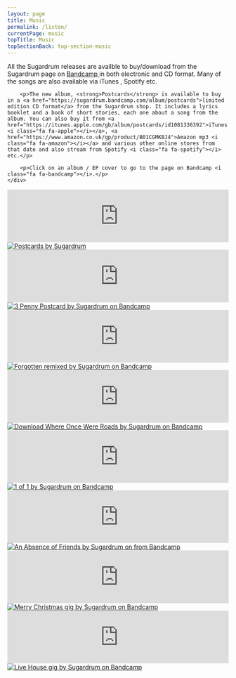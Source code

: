```yaml
---
layout: page
title: Music
permalink: /listen/
currentPage: music
topTitle: Music
topSectionBack: top-section-music
---
```

<div class="col-xs-12 text-section">
	<div class="text-col">
		<p>All the Sugardrum releases are availble to buy/download from the Sugardrum page on <a href="http://shop.sugardrum.com/">Bandcamp <i class="fa fa-bandcamp"></i></a> in both electronic and CD format. Many of the songs are also available via iTunes <i class="fa fa-apple"></i>, Spotify <i class="fa fa-spotify"></i> etc.</p>

		<p>The new album, <strong>Postcards</strong> is available to buy in a <a href="https://sugardrum.bandcamp.com/album/postcards">limited edition CD format</a> from the Sugardrum shop. It includes a lyrics booklet and a book of short stories, each one about a song from the album. You can also buy it from <a href="https://itunes.apple.com/gb/album/postcards/id1081336392">iTunes <i class="fa fa-apple"></i></a>, <a href="https://www.amazon.co.uk/gp/product/B01CGMKBJ4">Amazon mp3 <i class="fa fa-amazon"></i></a> and various other online stores from that date and also stream from Spotify <i class="fa fa-spotify"></i> etc.</p>

		<p>Click on an album / EP cover to go to the page on Bandcamp <i class="fa fa-bandcamp"></i>.</p>		
	</div>	
</div>

<div class="col-xs-12 ep_cont">
	<iframe style="border: 0; width: 100%; height: 120px;" src="https://bandcamp.com/EmbeddedPlayer/album=1566325814/size=large/bgcol=ffffff/linkcol=0687f5/tracklist=false/artwork=none/transparent=true/" seamless><a href="http://shop.sugardrum.com/album/postcards">Postcards by Sugardrum</a></iframe>
	<a href="https://sugardrum.bandcamp.com/album/postcards" class="ep-cover-link"><img src="http://files.sugardrum.com/img/record-covers/postcards.jpg" alt="Postcards by Sugardrum" /></a>
	<div class="text-links">
		<a href="http://shop.sugardrum.com/album/3-penny-postcard"><i class="fa fa-bandcamp"></i></a>		
		<a href="https://itunes.apple.com/gb/album/postcards/id1081336392"><i class="fa fa-apple"></i></a>
		<a href="https://www.amazon.co.uk/gp/product/B01CGMKBJ4"><i class="fa fa-amazon"></i></a>	
		<a href="http://open.spotify.com/album/3SowuTWPQwJf2ndygPUfUv"><i class="fa fa-spotify"></i></a>
	</div>
</div>

<div class="col-xs-12 ep_cont">
	<iframe style="border: 0; width: 100%; height: 120px;" src="http://bandcamp.com/EmbeddedPlayer/album=2075203143/size=large/bgcol=ffffff/linkcol=0687f5/tracklist=false/artwork=small/transparent=true/" seamless><a href="http://shop.sugardrum.com/album/3-penny-postcard">3 Penny Postcard by Sugardrum</a></iframe>
	<a href="http://shop.sugardrum.com/album/3-penny-postcard" title="3 Penny Postcard by Sugardrum on Bandcamp" class="ep-cover-link"><img src="http://files.sugardrum.com/img/record-covers/three-penny-postcard.jpg" alt="3 Penny Postcard by Sugardrum on Bandcamp" /></a>
	<div class="text-links">
		<a href="http://shop.sugardrum.com/album/3-penny-postcard"><i class="fa fa-bandcamp"></i></a>
		<a href="https://itunes.apple.com/gb/album/3-penny-postcard-ep/id695087638"><i class="fa fa-apple"></i></a>
		<a href="http://www.amazon.co.uk/gp/product/B00EWXCJUU/ref=dm_ws_sp_ps_dp"><i class="fa fa-amazon"></i></a>
		<a href="http://open.spotify.com/album/44zvBqkdW5y2jfeQvsCk24"><i class="fa fa-spotify"></i></a>						    			
	</div>
</div>

<div class="col-xs-12 ep_cont">
	<iframe style="border: 0; width: 100%; height: 120px;" src="http://bandcamp.com/EmbeddedPlayer/album=1042687132/size=large/bgcol=ffffff/linkcol=0687f5/tracklist=false/artwork=small/transparent=true/" seamless><a href="http://shop.sugardrum.com/album/forgotten-remixed">Forgotten remixed by Sugardrum</a></iframe>	
	<a href="http://shop.sugardrum.com/album/forgotten-remixed" title="Forgotten remixed by Sugardrum on Bandcamp" class="ep-cover-link"><img src="http://files.sugardrum.com/img/record-covers/forgotten-remixed.jpg" alt="Forgotten remixed by Sugardrum on Bandcamp" /></a>
	<div class="text-links">	
		<a href="http://shop.sugardrum.com/album/forgotten-remixed" title="Forgotten remixed by Sugardrum on Bandcamp"><i class="fa fa-bandcamp"></i></a>
		<a href="https://itunes.apple.com/gb/album/forgotten-remixed-ep/id1019792307" title="Forgotten remixed by Sugardrum on iTunes"><i class="fa fa-apple"></i></a>
		<a href="https://open.spotify.com/album/5X7Hy2z4z4GXsRrlMMkhxq" title="Forgotten remixed by Sugardrum on Spotify"><i class="fa fa-spotify"></i></a>						    			
	</div>					    		
</div>										    	


<div class="col-xs-12 ep_cont">
	<iframe style="border: 0; width: 100%; height: 120px;" src="http://bandcamp.com/EmbeddedPlayer/album=2139359527/size=large/bgcol=ffffff/linkcol=0687f5/tracklist=false/artwork=small/transparent=true/" seamless><a href="http://shop.sugardrum.com/album/where-once-were-roads">Where Once Were Roads by Sugardrum</a></iframe>
	<a title="Download Where Once Were Roads by Sugardrum on Bandcamp" href="http://shop.sugardrum.com/album/where-once-were-roads" class="ep-cover-link"><img src="http://files.sugardrum.com/img/record-covers/where-once-were-roads.jpg" alt="Download Where Once Were Roads by Sugardrum on Bandcamp" /></a>
	<div class="text-links">
		<a href="http://shop.sugardrum.com/album/where-once-were-roads"><i class="fa fa-bandcamp"></i></a>
		<a title="Where Once Were Roads by Sugardrum from iTunes" href="https://itunes.apple.com/gb/album/where-once-were-roads-ep/id521464035"><i class="fa fa-apple"></i></a>
		<a href="http://open.spotify.com/album/2Rz3cllronzQFEjjVFcWFg"><i class="fa fa-spotify"></i></a>
	</div>
</div>

<div class="col-xs-12 ep_cont">
	<iframe style="border: 0; width: 100%; height: 120px;" src="http://bandcamp.com/EmbeddedPlayer/album=2099495344/size=large/bgcol=ffffff/linkcol=0687f5/tracklist=false/artwork=small/transparent=true/" seamless><a href="http://shop.sugardrum.com/album/1-of-1">1 of 1 by Sugardrum</a></iframe>
	<a title="1 of 1 by Sugardrum on Bandcamp" href="http://shop.sugardrum.com/album/1-of-1" class="ep-cover-link"><img src="http://files.sugardrum.com/img/record-covers/1-of-1.jpg" alt="1 of 1 by Sugardrum on Bandcamp" /></a>
	<div class="text-links">
		<a href="http://shop.sugardrum.com/album/1-of-1"><i class="fa fa-bandcamp"></i></a>
	</div>
</div>

<div class="col-xs-12 ep_cont">
	<iframe style="border: 0; width: 100%; height: 120px;" src="http://bandcamp.com/EmbeddedPlayer/album=3635105239/size=large/bgcol=ffffff/linkcol=0687f5/tracklist=false/artwork=small/transparent=true/" seamless><a href="http://shop.sugardrum.com/album/an-absence-of-friends">An Absence of Friends by Sugardrum</a></iframe>
	<a title="An Absence of Friends by Sugardrum on Bandcamp" href="http://shop.sugardrum.com/album/an-absence-of-friends" class="ep-cover-link"><img src="http://files.sugardrum.com/img/record-covers/absence-of-friends.jpg" alt="An Absence of Friends by Sugardrum on from Bandcamp" /></a>
	<div class="text-links">
		<a title="An Absence of Friends by Sugardrum from Bandcamp" href="http://shop.sugardrum.com/album/an-absence-of-friends"><i class="fa fa-bandcamp"></i></a>
	</div>
</div>

<div class="col-xs-12 ep_cont">
	<iframe style="border: 0; width: 100%; height: 120px;" src="http://bandcamp.com/EmbeddedPlayer/album=105776390/size=large/bgcol=ffffff/linkcol=0687f5/tracklist=false/artwork=small/transparent=true/" seamless><a href="http://shop.sugardrum.com/album/merry-christmas">Merry Christmas by Sugardrum</a></iframe>
	<a title="Merry Christmas by Sugardrum on Bandcamp" href="http://shop.sugardrum.com/album/merry-christmas" class="ep-cover-link"><img src="http://files.sugardrum.com/img/record-covers/merry-christmas.jpg" alt="Merry Christmas gig by Sugardrum on Bandcamp" /></a>
	<div class="text-links">
		<a href="http://shop.sugardrum.com/album/merry-christmas"><i class="fa fa-bandcamp"></i></a>
	</div>
</div>

<div class="col-xs-12 ep_cont">
	<iframe style="border: 0; width: 100%; height: 120px;" src="http://bandcamp.com/EmbeddedPlayer/album=1509902188/size=large/bgcol=ffffff/linkcol=0687f5/tracklist=false/artwork=small/transparent=true/" seamless><a href="http://shop.sugardrum.com/album/sugardrum-live-house-gig-recorded-20-11-2010">Sugardrum - live house gig recorded 20/11/2010 by Sugardrum</a></iframe>
	<a title="Live House gig by Sugardrum on Bandcamp" href="http://shop.sugardrum.com/album/sugardrum-live-house-gig-recorded-20-11-2010" class="ep-cover-link"><img src="http://files.sugardrum.com/img/record-covers/live-house-gig.jpg" alt="Live House gig by Sugardrum on Bandcamp" /></a>
	<div class="text-links">
		<a href="http://shop.sugardrum.com/album/sugardrum-live-house-gig-recorded-20-11-2010"><i class="fa fa-bandcamp"></i></a>
	</div>
</div>